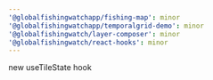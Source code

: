 ```yaml
---
'@globalfishingwatchapp/fishing-map': minor
'@globalfishingwatchapp/temporalgrid-demo': minor
'@globalfishingwatch/layer-composer': minor
'@globalfishingwatch/react-hooks': minor
---
```


new useTileState hook
